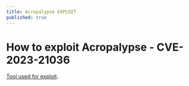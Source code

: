```yaml
---
title: Acropalypse EXPLOIT
published: true
---
```


# How to exploit Acropalypse - CVE-2023-21036
[Tool used for exploit](https://github.com/Absenti/acropalypse_png).
